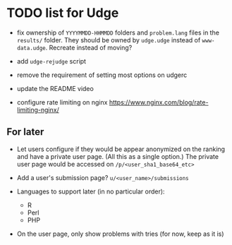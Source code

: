TODO list for Udge
==================

* fix ownership of `YYYYMMDD-HHMMDD` folders and `problem.lang` files
  in the `results/` folder.
  They should be owned by `udge.udge` instead of `www-data.udge`.
  Recreate instead of moving?

* add `udge-rejudge` script

* remove the requirement of setting most options on udgerc

* update the README video

* configure rate limiting on nginx
  https://www.nginx.com/blog/rate-limiting-nginx/


For later
---------

* Let users configure if they would be appear anonymized on the ranking and
  have a private user page.  (All this as a single option.)
  The private user page would be accessed on `/p/<user_sha1_base64_etc>`

* Add a user's submission page?  `u/<user_name>/submissions`

* Languages to support later (in no particular order):

	- R
	- Perl
	- PHP

* On the user page, only show problems with tries (for now, keep as it is)
